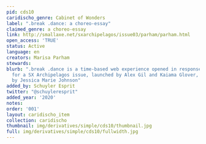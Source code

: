 ```yaml
---
pid: cds10
caridischo_genre: Cabinet of Wonders
label: ".break .dance: a choreo-essay"
claimed_genre: a choreo-essay
link: http://smallaxe.net/sxarchipelagos/issue03/parham/parham.html
open_access: 'TRUE'
status: Active
language: en
creators: Marisa Parham
stewards: 
blurb: ".break .dance is a time-based web experience opened in response to a prompt
  for a SX Archipelagos issue, launched by Alex Gil and Kaiama Glover, and guest-edited
  by Jessica Marie Johnson"
added_by: Schuyler Esprit
twitter: "@schuyleresprit"
added_year: '2020'
notes: 
order: '001'
layout: caridischo_item
collection: caridischo
thumbnail: img/derivatives/simple/cds10/thumbnail.jpg
full: img/derivatives/simple/cds10/fullwidth.jpg
---
```

